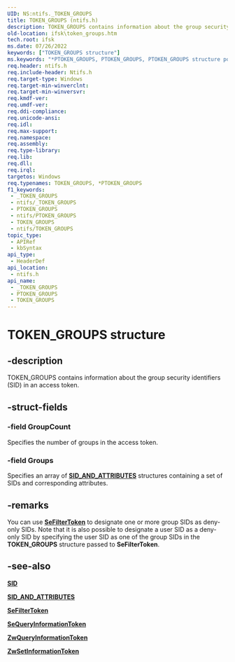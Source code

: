 ```yaml
---
UID: NS:ntifs._TOKEN_GROUPS
title: TOKEN_GROUPS (ntifs.h)
description: TOKEN_GROUPS contains information about the group security identifiers (SID) in an access token.
old-location: ifsk\token_groups.htm
tech.root: ifsk
ms.date: 07/26/2022
keywords: ["TOKEN_GROUPS structure"]
ms.keywords: "*PTOKEN_GROUPS, PTOKEN_GROUPS, PTOKEN_GROUPS structure pointer [Installable File System Drivers], TOKEN_GROUPS, TOKEN_GROUPS structure [Installable File System Drivers], _TOKEN_GROUPS, ifsk.token_groups, ntifs/PTOKEN_GROUPS, ntifs/TOKEN_GROUPS, securitystructures_97d0491f-87b4-4e76-8252-fad37cc94c1c.xml"
req.header: ntifs.h
req.include-header: Ntifs.h
req.target-type: Windows
req.target-min-winverclnt: 
req.target-min-winversvr: 
req.kmdf-ver: 
req.umdf-ver: 
req.ddi-compliance: 
req.unicode-ansi: 
req.idl: 
req.max-support: 
req.namespace: 
req.assembly: 
req.type-library: 
req.lib: 
req.dll: 
req.irql: 
targetos: Windows
req.typenames: TOKEN_GROUPS, *PTOKEN_GROUPS
f1_keywords:
 - _TOKEN_GROUPS
 - ntifs/_TOKEN_GROUPS
 - PTOKEN_GROUPS
 - ntifs/PTOKEN_GROUPS
 - TOKEN_GROUPS
 - ntifs/TOKEN_GROUPS
topic_type:
 - APIRef
 - kbSyntax
api_type:
 - HeaderDef
api_location:
 - ntifs.h
api_name:
 - _TOKEN_GROUPS
 - PTOKEN_GROUPS
 - TOKEN_GROUPS
---
```


# TOKEN_GROUPS structure

## -description

TOKEN_GROUPS contains information about the group security identifiers (SID) in an access token.

## -struct-fields

### -field GroupCount

Specifies the number of groups in the access token.

### -field Groups

Specifies an array of [**SID_AND_ATTRIBUTES**](ns-ntifs-_sid_and_attributes.md) structures containing a set of SIDs and corresponding attributes.

## -remarks

You can use [**SeFilterToken**](nf-ntifs-sefiltertoken.md) to designate one or more group SIDs as deny-only SIDs. Note that it is also possible to designate a user SID as a deny-only SID by specifying the user SID as one of the group SIDs in the **TOKEN_GROUPS** structure passed to **SeFilterToken**.

## -see-also

[**SID**](ns-ntifs-_sid.md)

[**SID_AND_ATTRIBUTES**](ns-ntifs-_sid_and_attributes.md)

[**SeFilterToken**](nf-ntifs-sefiltertoken.md)

[**SeQueryInformationToken**](nf-ntifs-sequeryinformationtoken.md)

[**ZwQueryInformationToken**](nf-ntifs-zwqueryinformationtoken.md)

[**ZwSetInformationToken**](nf-ntifs-zwsetinformationtoken.md)
